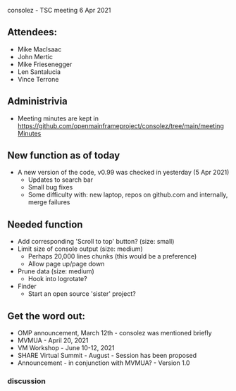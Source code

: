 
consolez - TSC meeting 6 Apr 2021

## Attendees:
 - Mike MacIsaac
 - John Mertic
 - Mike Friesenegger
 - Len Santalucia
 - Vince Terrone 

## Administrivia
 - Meeting minutes are kept in https://github.com/openmainframeproject/consolez/tree/main/meetingMinutes 

## New function as of today 
 - A new version of the code, v0.99 was checked in yesterday (5 Apr 2021) 
    - Updates to search bar
    - Small bug fixes 
    - Some difficulty with: new laptop, repos on github.com and internally, merge failures

## Needed function 
 - Add corresponding 'Scroll to top' button? (size: small)
 - Limit size of console output (size: medium)
      - Perhaps 20,000 lines chunks (this would be a preference) 
      - Allow page up/page down 
 - Prune data (size: medium)
      - Hook into logrotate? 
 - Finder 
     - Start an open source 'sister' project?

## Get the word out: 
  - OMP announcement, March 12th - consolez was mentioned briefly
  - MVMUA - April 20, 2021
  - VM Workshop - June 10-12, 2021
  - SHARE Virtual Summit - August  - Session has been proposed 
  - Announcement - in conjunction with MVMUA?  - Version 1.0
    

### discussion
